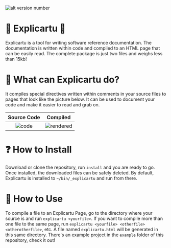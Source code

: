 ![alt version number](https://img.shields.io/badge/version-1.0-green.svg)
# 📘 Explicartu 📙
Explicartu is a tool for writing software reference documentation. The documentation is written within code and compiled to an HTML page that can be easily read. The complete package is just two files and weighs less than 15kb!

# 🔬 What can Explicartu do?
It compiles special directives written within comments in your source files to pages that look like the picture below. It can be used to document your code and make it easier to read and grab on.

Source Code                               |  Compiled
:----------------------------------------:|:-------------------------:
![](https://lartu.net/cmasmas.png "code") | ![](https://lartu.net/explicartu.png "rendered")



# ❓ How to Install
Download or clone the repository, run `install` and you are ready to go. Once installed, the downloaded files can be safely deleted. By default, Explicartu is installed to `~/bin/_explicartu` and run from there.

# 🚀 How to Use
To compile a file to an Explicartu Page, go to the directory where your source is and run `explicartu <yourfile>`. If you want to compile more than one file to the same page, run `explicartu <yourfile> <otherfile> <otherotherfile>`, etc. A file named `explicartu.html` will be generated in this same directory. There's an example project in the `example` folder of this repository, check it out!

